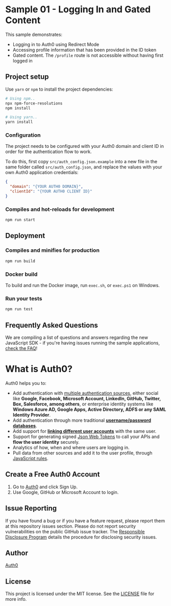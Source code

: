 # Sample 01 - Logging In and Gated Content

This sample demonstrates:

- Logging in to Auth0 using Redirect Mode
- Accessing profile information that has been provided in the ID token
- Gated content. The `/profile` route is not accessible without having first logged in

## Project setup

Use `yarn` or `npm` to install the project dependencies:

```bash
# Using npm..
npx npm-force-resolutions
npm install

# Using yarn..
yarn install
```

### Configuration

The project needs to be configured with your Auth0 domain and client ID in order for the authentication flow to work.

To do this, first copy `src/auth_config.json.example` into a new file in the same folder called `src/auth_config.json`, and replace the values with your own Auth0 application credentials:

```json
{
  "domain": "{YOUR AUTH0 DOMAIN}",
  "clientId": "{YOUR AUTH0 CLIENT ID}"
}
```

### Compiles and hot-reloads for development

```bash
npm run start
```

## Deployment

### Compiles and minifies for production

```bash
npm run build
```

### Docker build

To build and run the Docker image, run `exec.sh`, or `exec.ps1` on Windows.

### Run your tests

```bash
npm run test
```

## Frequently Asked Questions

We are compiling a list of questions and answers regarding the new JavaScript SDK - if you're having issues running the sample applications, [check the FAQ](https://github.com/auth0/auth0-spa-js/blob/master/FAQ.md)!

# What is Auth0?

Auth0 helps you to:

- Add authentication with [multiple authentication sources](https://docs.auth0.com/identityproviders), either social like **Google, Facebook, Microsoft Account, LinkedIn, GitHub, Twitter, Box, Salesforce, among others**, or enterprise identity systems like **Windows Azure AD, Google Apps, Active Directory, ADFS or any SAML Identity Provider**.
- Add authentication through more traditional **[username/password databases](https://docs.auth0.com/mysql-connection-tutorial)**.
- Add support for **[linking different user accounts](https://docs.auth0.com/link-accounts)** with the same user.
- Support for generating signed [Json Web Tokens](https://docs.auth0.com/jwt) to call your APIs and **flow the user identity** securely.
- Analytics of how, when and where users are logging in.
- Pull data from other sources and add it to the user profile, through [JavaScript rules](https://docs.auth0.com/rules).

## Create a Free Auth0 Account

1. Go to [Auth0](https://auth0.com/signup) and click Sign Up.
2. Use Google, GitHub or Microsoft Account to login.

## Issue Reporting

If you have found a bug or if you have a feature request, please report them at this repository issues section. Please do not report security vulnerabilities on the public GitHub issue tracker. The [Responsible Disclosure Program](https://auth0.com/whitehat) details the procedure for disclosing security issues.

## Author

[Auth0](https://auth0.com)

## License

This project is licensed under the MIT license. See the [LICENSE](../LICENSE) file for more info.
